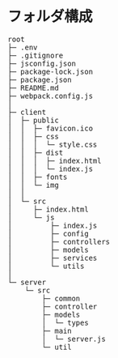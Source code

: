 # フォルダ構成

<pre>
root
├─ .env
├─ .gitignore
├─ jsconfig.json
├─ package-lock.json
├─ package.json
├─ README.md
├─ webpack.config.js
│
├─ client
│  ├─ public
│  │  ├─ favicon.ico
│  │  ├─ css
│  │  │  └─ style.css
│  │  ├─ dist
│  │  │  ├─ index.html
│  │  │  └─ index.js
│  │  ├─ fonts
│  │  └─ img
│  │
│  └─ src
│     ├─ index.html
│     └─ js
│         ├─ index.js
│         ├─ config
│         ├─ controllers
│         ├─ models
│         ├─ services
│         └─ utils
│
└─ server
    └─ src
        ├─ common
        ├─ controller
        ├─ models
        │  └─ types
        ├─ main
        │  └─ server.js
        └─ util
</pre>